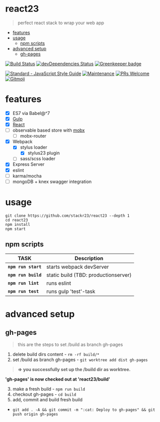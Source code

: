 # react23
> perfect react stack to wrap your web app

<!-- MarkdownTOC autolink="true" autoanchor="true" -->

- [features](#features)
- [usage](#usage)
    - [npm scripts](#npm-scripts)
- [advanced setup](#advanced-setup)
    - [gh-pages](#gh-pages)

<!-- /MarkdownTOC -->


[![Build Status](https://travis-ci.com/stackr23/react23.svg?branch=master)](https://travis-ci.com/stackr23/react23)
[![devDependencies Status](https://david-dm.org/stackr23/react23/dev-status.svg)](https://david-dm.org/stackr23/react23?type=dev)
[![Greenkeeper badge](https://badges.greenkeeper.io/stackr23/react23.svg)](https://greenkeeper.io/)

<a href="https://standardjs.com"><img src="https://img.shields.io/badge/code_style-standard-brightgreen.svg" alt="Standard - JavaScript Style Guide"></a>
[![Maintenance][maintenance-img]][maintenance-url]
[![PRs Welcome][pr-welcome]](http://makeapullrequest.com)
<a href="https://gitmoji.carloscuesta.me">
    <img src="https://img.shields.io/badge/gitmoji-%20😜%20😍-FFDD67.svg?style=flat-square"
         alt="Gitmoji">
</a>

[maintenance-img]: https://img.shields.io/badge/Maintained%3F-yes-green.svg
[maintenance-url]: https://GitHub.com/Doubleu23/tailored-react-env/graphs/commit-activity
[pr-welcome]: https://img.shields.io/badge/PRs-welcome-brightgreen.svg?style=flat-square

<a id="features"></a>
# features
* [x] ES7 via Babel@^7
* [x] [Gulp](https://gulpjs.com/)
* [x] [React](https://reactjs.org/)
* [ ] observable based store with [mobx](https://mobx.js.org/)
    * [ ] mobx-router
* [x] Webpack
    * [x] stylus loader
        * [x] stylus23 plugin
    * [ ] sass/scss loader
* [x] Express Server
* [x] eslint
* [ ] karma/mocha
* [ ] mongoDB + knex  swagger integration

<a id="usage"></a>
# usage
```
git clone https://github.com/stackr23/react23 --depth 1
cd react23
npm install
npm start 
```

<a id="npm-scripts"></a>
## npm scripts
| __TASK__              | __Description__                       |   
|-----------------------|---------------------------------------|
| __`npm run start`__   | starts webpack devServer              |
| __`npm run build`__   | static build (TBD: productionserver)  |
| __`npm run lint`__    | runs eslint                           |
| __`npm run test`__    | runs gulp 'test'-task                 | 

<a id="advanced-setup"></a>
# advanced setup

<a id="gh-pages"></a>
## gh-pages
> this are the steps to set /build as branch gh-pages

1. delete build dirs content - `rm -rf build/*`  
2. set /build as branch gh-pages - `git worktree add dist gh-pages`

> __=> you successfully set up the /build dir as worktree.__  

__'gh-pages' is now checked out at 'react23/build'__

3. make a fresh build - `npm run build`  
4. checkout gh-pages - `cd build`  
5. add, commit and build fresh build  
- `git add . -A && git commit -m ":cat: Deploy to gh-pages" && git push origin gh-pages`  
